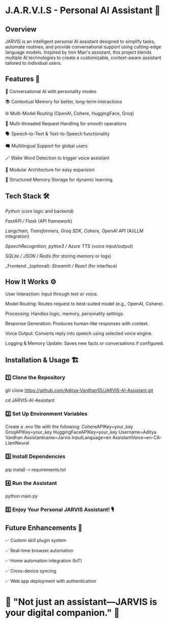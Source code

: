 # J.A.R.V.I.S - Personal AI Assistant 🤖
## Overview
JARVIS is an intelligent personal AI assistant designed to simplify tasks, automate routines, and provide conversational support using cutting-edge language models. Inspired by Iron Man's assistant, this project blends multiple AI technologies to create a customizable, context-aware assistant tailored to individual users.
## Features 🚀
🧠 Conversational AI with personality modes

📚 Contextual Memory for better, long-term interactions

🌐 Multi-Model Routing (OpenAI, Cohere, HuggingFace, Groq)

🔄 Multi-threaded Request Handling for smooth operations

🗣️ Speech-to-Text & Text-to-Speech functionality

🗨️ Multilingual Support for global users

🪄 Wake Word Detection to trigger voice assistant

🧩 Modular Architecture for easy expansion

💾 Structured Memory Storage for dynamic learning
## Tech Stack 🛠️
_Python_ (core logic and backend)

_FastAPI / Flask_ (API framework)

_Langchain, Transformers, Groq SDK, Cohere, OpenAI API_ (AI/LLM integration)

_SpeechRecognition, pyttsx3 / Azure TTS_ (voice input/output)

_SQLite / JSON / Redis_ (for storing memory or logs)

_Frontend _(optional): _Streamlit / React_ (for interface)

## How It Works ⚙️
User Interaction: Input through text or voice.

Model Routing: Routes request to best-suited model (e.g., OpenAI, Cohere).

Processing: Handles logic, memory, personality settings.

Response Generation: Produces human-like responses with context.

Voice Output: Converts reply into speech using selected voice engine.

Logging & Memory Update: Saves new facts or conversations if configured.
## Installation & Usage 🏗️
### 1️⃣ Clone the Repository
git clone https://github.com/Aditya-Vardhan55/JARVIS-AI-Assistant.git

cd JARVIS-AI-Assistant
### 2️⃣ Set Up Environment Variables
Create a .env file with the following:
CohereAPIKey=your_key
GroqAPIKey=your_key
HuggingFaceAPIKey=your_key
Username=Aditya Vardhan
Assistantname=Jarvis
InputLanguage=en
AssistantVoice=en-CA-LiamNeural
### 3️⃣ Install Dependencies
pip install -r requirements.txt
### 4️⃣ Run the Assistant
python main.py
### 5️⃣ Enjoy Your Personal JARVIS Assistant! 🎙️

## Future Enhancements 🌟

✅ Custom skill plugin system

✅ Real-time browser automation

✅ Home automation integration (IoT)

✅ Cross-device syncing

✅ Web app deployment with authentication

# 🧠 "Not just an assistant—JARVIS is your digital companion." 🤝
